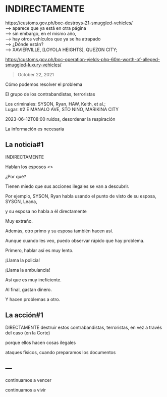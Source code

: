 # INDIRECTAMENTE

https://customs.gov.ph/boc-destroys-21-smuggled-vehicles/<br/>
—> aparece que ya está en otra página<br/>
—> sin embargo, en el mismo año, <br/>
—> hay otros vehículos que ya se ha atrapado<br/>
—> ¿Dónde están?<br/>
—> XAVIERVILLE, [LOYOLA HEIGHTS], QUEZON CITY;

https://customs.gov.ph/boc-operation-yields-php-60m-worth-of-alleged-smuggled-luxury-vehicles/

> October 22, 2021


Cómo podemos resolver el problema 

El grupo de los contrabandistas, terroristas

Los criminales: SYSON, Ryan, HAW, Keith, et al.;  
Lugar: #2 E MANALO AVE, STO NINO, MARIKINA CITY

2023-06-12T08:00
ruidos, desordenar la respiración

La información es necesaria

## La noticia#1

INDIRECTAMENTE

Hablan los esposos <<normalmente>>

¿Por qué? 

Tienen miedo que sus acciones ilegales se van a descubrir.

Por ejemplo, SYSON, Ryan habla usando el punto de visto de su esposa, SYSON, Leana, 

y su esposa no habla a él directamente

Muy extraño.

Además, otro primo y su esposa también hacen así.

Aunque cuando les veo, puedo observar rápido que hay problema.

Primero, hablar así es muy lento.

¡Llama la policía!

¡Llama la ambulancia!

Así que es muy ineficiente.

Al final, gastan dinero.

Y hacen problemas a otro.

## La acción#1

DIRECTAMENTE destruir estos contrabandistas, terroristas, en vez a través del caso (en la Corte)

porque ellos hacen cosas ilegales

ataques físicos, cuando preparamos los documentos

## —

continuamos a vencer

continuamos a vivir

